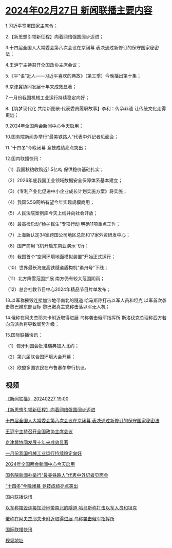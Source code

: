 # [2024年02月27日 新闻联播主要内容](https://tv.cctv.com/lm/xwlb/day/20240227.shtml)

1.习近平签署国家主席令；

2.【新思想引领新征程】向着网络强国阔步迈进；

3.十四届全国人大常委会第八次会议在京闭幕 表决通过新修订的保守国家秘密法；

4.王沪宁主持召开全国政协主席会议；

5.《平“语”近人——习近平喜欢的典故》（第三季）今晚播出第十集；

6.京津冀协同发展十年来成效显著；

7.一月份我国机械工业运行持续稳定向好；

8.【筑梦现代化 共绘新图景·代表委员履职故事】李利：传承非遗 让传统文化走得更远；

9.2024年全国两会新闻中心今天启用；

10.国务院新闻办举行“最美铁路人”代表中外记者见面会；

11.“十四冬”今晚闭幕 竞技成绩亮点突出；

12.国内联播快讯：

（1）我国秋粮收购近1.5亿吨 保供稳价基础扎实；

（2）2026年底我国工业领域数据安全保障体系基本建立；

（3）《专利产业化促进中小企业成长计划实施方案》将实施；

（4）我国5.5G网络有望今年实现规模商用；

（5）人民法院案例库今天上线并向社会开放；

（6）最高检启动“检护民生”专项行动 明确11项重点工作；

（7）上海新认定34家跨国公司地区总部和17家外资研发中心；

（8）国产商用飞机开启东南亚演示飞行；

（9）我国首个“空间环境地面模拟装置”开始正式运行；

（10）世界最长海底高铁隧道盾构机“甬舟号”下线；

（11）北方降雪范围扩展 南方仍有较大范围阴雨；

（12）总台社教节目中心2024年精品节目片单发布；

13.以军称摧毁连接加沙地带南北的隧道 哈马斯称打击以军人员和坦克 以军首次袭击黎巴嫩东部目标 黎巴嫩真主党称击落以军无人机；

14.俄称在阿夫杰耶夫卡附近取得进展 乌称袭击俄军指挥所 斯洛伐克总理称西方若向乌派兵将导致局势升级；

15.国际联播快讯：

（1）匈牙利国会批准瑞典加入北约；

（2）第六届联合国环境大会开幕；

（3）欧盟多国农民在布鲁塞尔举行抗议。

## 视频

[《新闻联播》 20240227 19:00](https://tv.cctv.com/2024/02/27/VIDESTEDZwlr6z53zZHldTxx240227.shtml)

[【新思想引领新征程】向着网络强国阔步迈进](https://tv.cctv.com/2024/02/27/VIDEdl4r0sI1FuN89sb3oK8d240227.shtml)

[十四届全国人大常委会第八次会议在京闭幕 表决通过新修订的保守国家秘密法](https://tv.cctv.com/2024/02/27/VIDEl9AM76A7NGz0dK0YQdwl240227.shtml)

[王沪宁主持召开全国政协主席会议](https://tv.cctv.com/2024/02/27/VIDE87JjUQpHWRAZfaftPXX2240227.shtml)

[京津冀协同发展十年来成效显著](https://tv.cctv.com/2024/02/27/VIDEVBAneYrOlvWuvTuvMWF8240227.shtml)

[一月份我国机械工业运行持续稳定向好](https://tv.cctv.com/2024/02/27/VIDEGt91TlA1HVGDzOcREiHR240227.shtml)

[2024年全国两会新闻中心今天启用](https://tv.cctv.com/2024/02/27/VIDE7q4c0GZenQR2Ft83bQsh240227.shtml)

[国务院新闻办举行“最美铁路人”代表中外记者见面会](https://tv.cctv.com/2024/02/27/VIDE0uYlxra3CG5loShFH8C5240227.shtml)

[“十四冬”今晚闭幕 竞技成绩亮点突出](https://tv.cctv.com/2024/02/27/VIDET0dAsfy9zhsXIrzAjB40240227.shtml)

[国内联播快讯](https://tv.cctv.com/2024/02/27/VIDEMhnh0FigiKzoRV2UwRiT240227.shtml)

[以军称摧毁连接加沙地带南北的隧道 哈马斯称打击以军人员和坦克](https://tv.cctv.com/2024/02/27/VIDEQykuAAMRro4FYru7hNdE240227.shtml)

[俄称在阿夫杰耶夫卡附近取得进展 乌称袭击俄军指挥所](https://tv.cctv.com/2024/02/27/VIDEEoPPu6tYlQyTD2cb9jHj240227.shtml)

[国际联播快讯](https://tv.cctv.com/2024/02/27/VIDElCzwlNT8PWl42jd3Ccim240227.shtml)

[视频地址](https://tv.cctv.com/lm/xwlb/day/20240227.shtml) 

